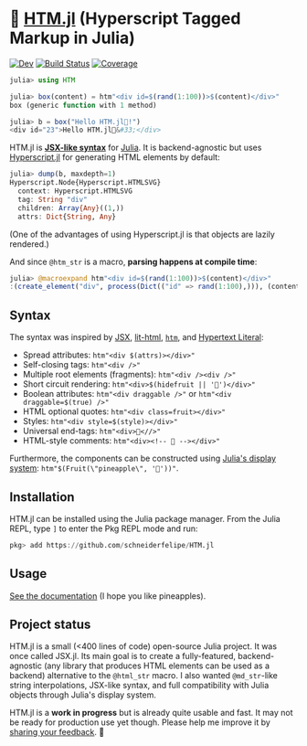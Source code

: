 # 🍍 [HTM.jl](https://github.com/schneiderfelipe/HTM.jl) (Hyperscript Tagged Markup in Julia)

[![Dev](https://img.shields.io/badge/docs-dev-blue.svg)](https://schneiderfelipe.github.io/HTM.jl/dev)
[![Build Status](https://github.com/schneiderfelipe/HTM.jl/workflows/CI/badge.svg)](https://github.com/schneiderfelipe/HTM.jl/actions)
[![Coverage](https://codecov.io/gh/schneiderfelipe/HTM.jl/branch/master/graph/badge.svg)](https://codecov.io/gh/schneiderfelipe/HTM.jl)

```julia
julia> using HTM

julia> box(content) = htm"<div id=$(rand(1:100))>$(content)</div>"
box (generic function with 1 method)

julia> b = box("Hello HTM.jl🍍!")
<div id="23">Hello HTM.jl🍍&#33;</div>
```

HTM.jl is [**JSX-like syntax**](https://reactjs.org/docs/introducing-jsx.html)
for [Julia](https://julialang.org/).
It is backend-agnostic but uses
[Hyperscript.jl](https://github.com/yurivish/Hyperscript.jl) for generating
HTML elements by default:

```julia
julia> dump(b, maxdepth=1)
Hyperscript.Node{Hyperscript.HTMLSVG}
  context: Hyperscript.HTMLSVG
  tag: String "div"
  children: Array{Any}((1,))
  attrs: Dict{String, Any}
```

(One of the advantages of using Hyperscript.jl is that objects are lazily rendered.)

And since `@htm_str` is a macro, **parsing happens at compile time**:

```julia
julia> @macroexpand htm"<div id=$(rand(1:100))>$(content)</div>"
:(create_element("div", process(Dict(("id" => rand(1:100),))), (content,)))
```

## Syntax

The syntax was inspired by
[JSX](https://reactjs.org/docs/introducing-jsx.html),
[lit-html](https://lit-html.polymer-project.org/guide),
[`htm`](https://github.com/developit/htm),
and [Hypertext Literal](https://github.com/observablehq/htl):

- Spread attributes: `htm"<div $(attrs)></div>"`
- Self-closing tags: `htm"<div />"`
- Multiple root elements (fragments): `htm"<div /><div />"`
- Short circuit rendering: `htm"<div>$(hidefruit || '🍍')</div>"`
- Boolean attributes: `htm"<div draggable />"` or `htm"<div draggable=$(true) />"`
- HTML optional quotes: `htm"<div class=fruit></div>"`
- Styles: `htm"<div style=$(style)></div>"`
- Universal end-tags: `htm"<div>🍍<//>"`
- HTML-style comments: `htm"<div><!-- 🍌 --></div>"`

Furthermore, the components can be constructed using
[Julia's display system](https://docs.julialang.org/en/v1/base/io-network/#Multimedia-I/O):
`htm"$(Fruit(\"pineapple\", '🍍'))"`.

## Installation

HTM.jl can be installed using the Julia package manager.
From the Julia REPL, type `]` to enter the Pkg REPL mode and run:

```julia
pkg> add https://github.com/schneiderfelipe/HTM.jl
```

## Usage

[See the documentation](https://schneiderfelipe.xyz/HTM.jl/dev/usage/) (I hope
you like pineapples).

## Project status

HTM.jl is a small (<400 lines of code) open-source Julia project.
It was once called JSX.jl.
Its main goal is to create a fully-featured, backend-agnostic (any library
that produces HTML elements can be used as a backend) alternative to the
`@html_str` macro.
I also wanted `@md_str`-like string interpolations, JSX-like syntax, and full
compatibility with Julia objects through Julia's display system.

HTM.jl is a **work in progress** but is already quite usable and fast.
It may not be ready for production use yet though.
Please help me improve it by
[sharing your feedback](https://github.com/schneiderfelipe/HTM.jl/issues). 🙏
